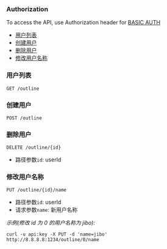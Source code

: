 ### Authorization ###
To access the API, use Authorization header for [BASIC AUTH](https://en.wikipedia.org/wiki/Basic_access_authentication#Client_side)

* [用户列表](#用户列表)
* [创建用户](#创建用户)
* [删除用户](#删除用户)
* [修改用户名称](#修改用户名称)

### 用户列表 ###
```GET /outline```

### 创建用户 ###
```POST /outline```

### 删除用户 ###
```DELETE /outline/{id}```
- 路径参数`id`: userId

### 修改用户名称 ###
```PUT /outline/{id}/name```
- 路径参数`id`: userId
- 请求参数`name`: 新用户名称

*示例(修改 id 为 0 的用户名称为 jibo):*
```
curl -u api:key -X PUT -d 'name=jibo' http://8.8.8.8:1234/outline/0/name
```

